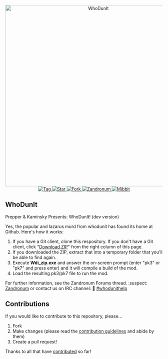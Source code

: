 <p align="center"> <img alt="WhoDunIt" src="https://raw.githubusercontent.com/prepper25/WhoDunIt/master/Whodunit_Beta/Graphics/WDIMAIN.png" width="580">
<br>
<a href="https://github.com/Kamenschy/WhoDunit/tags">
<img src="https://img.shields.io/github/tag/Kamenschy/WhoDunit.svg?label=%20tag%20" alt="Tag">
</a>
<a href="https://github.com/Kamenschy/WhoDunit/stargazers">
<img src="http://github-svg-buttons.herokuapp.com/star.svg?user=Kamenschy&repo=WhoDunit&style=flat&background=007ec6" alt="Star">
</a>
<a href="http://github.com/Kamenschy/WhoDunit/fork">
<img src="http://github-svg-buttons.herokuapp.com/fork.svg?user=Kamenschy&repo=WhoDunit&style=flat&background=007ec6" alt="Fork">
</a> 
<a href="https://zandronum.com/forum/viewtopic.php?f=58&t=123&hilit=whodunit+finally">
<img src="https://img.shields.io/badge/Forum%20-zandronum-brightgreen.svg" alt="Zandronum">
</a>
<a href="https://client00.chat.mibbit.com/?server=irc.zandronum.com&channel=%23whodunithelp">
<img src="https://img.shields.io/badge/chat-mibbit-brightgreen.svg" alt="Mibbit">
</a> 
</p>
<h2> WhoDunIt</h2> 
Prepper & Kaminsky Presents: WhoDunIt! (dev version)

Yes, the popular and lazarus murd from whodunit has found its home at Github. Here's how it works:

1. If you have a Git client, clone this respository. If you don't have a Git client, click "[Download ZIP](https://github.com/prepper25/WhoDunIt/archive/master.zip)" from the right column of this page.
2. If you downloaded the ZIP, extract that into a temporary folder that you'll be able to find again.
3. Execute **Wdi_zip.exe** and answer the on-screen prompt (enter "pk3" or "pk7" and press enter) and it will compile a build of the mod.
4. Load the resulting pk3/pk7 file to run the mod.

For further information, see the Zandronum Forums thread. :suspect: [Zandronum](https://zandronum.com/forum/viewtopic.php?f=58&t=123&hilit=whodunit+finally)
or contact us on IRC channel: :busts_in_silhouette: [#whodunithelp](https://client00.chat.mibbit.com/?server=irc.zandronum.com&channel=%23whodunithelp)

## Contributions 
If you would like to contribute to this repository, please... 
1. Fork 
2. Make changes (please read the [contribution guidelines](./.github/CONTRIBUTING.md) and abide by them) 
3. Create a pull request!

Thanks to all that have [contributed](./Whodunit_Beta/Credits/CREDITS.txt) so far!
